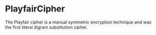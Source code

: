 # PlayfairCipher
The Playfair cipher is a manual symmetric encryption technique and was the first literal digram substitution cipher. 
